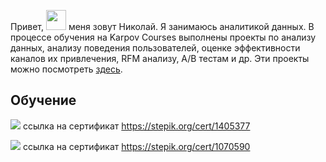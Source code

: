 Привет, <img src="https://github.com/blackcater/blackcater/raw/main/images/Hi.gif" height="32"/> меня зовут Николай. Я занимаюсь аналитикой данных. В процессе обучения на Karpov Courses выполнены проекты по анализу данных, анализу поведения пользователей, оценке эффективности каналов их привлечения, RFM анализу,  А/В тестам и др. Эти проекты можно посмотреть [здесь](https://github.com/NickKulibaba/Projects_on_karpov_coursers#readme).
  
    
      
## Обучение


![](https://stepik.org/certificate/e391390c06603ec351563255e0dc96b41326e428.png?resolution=high)
ссылка на сертификат https://stepik.org/cert/1405377

![](https://stepik.org/certificate/a990828c59efe082dc1c91b35fcbabd8fd33791d.png?resolution=high)
ссылка на сертификат https://stepik.org/cert/1070590
